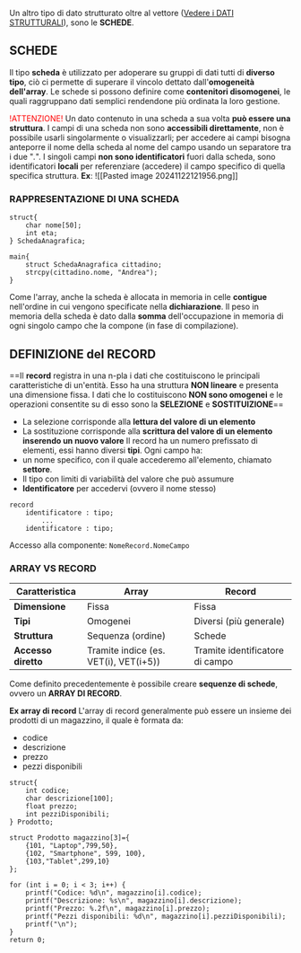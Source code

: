 Un altro tipo di dato strutturato oltre al vettore ([Vedere i DATI STRUTTURALI](obsidian://open?vault=File%20MD&file=5%20LINGUAGGIO%2F3.%20DATI%20STRUTTURALI)), sono le **SCHEDE**.

## SCHEDE
Il tipo **scheda** è utilizzato per adoperare su gruppi di dati tutti di **diverso tipo**, ciò ci permette di superare il vincolo dettato dall'**omogeneità dell'array**.
Le schede si possono definire come **contenitori disomogenei**, le quali raggruppano dati semplici rendendone più ordinata la loro gestione.

<font color="red">!ATTENZIONE!</font> Un dato contenuto in una scheda a sua volta **può essere una struttura**. I campi di una scheda non sono **accessibili direttamente**, non è possibile usarli singolarmente o visualizzarli; per accedere ai campi bisogna anteporre il nome della scheda al nome del campo usando un separatore tra i due "*.*". I singoli campi **non sono identificatori** fuori dalla scheda, sono identificatori **locali** per referenziare (accedere) il campo specifico di quella specifica struttura.
**Ex**:
![[Pasted image 20241122121956.png]]

### RAPPRESENTAZIONE DI UNA SCHEDA
```
struct{
	char nome[50];
	int eta;
} SchedaAnagrafica;

main{
	struct SchedaAnagrafica cittadino;
	strcpy(cittadino.nome, "Andrea");
}
```
Come l'array, anche la scheda è allocata in memoria in celle **contigue** nell'ordine in cui vengono specificate nella **dichiarazione**. Il peso in memoria della scheda è dato dalla **somma** dell'occupazione in memoria di ogni singolo campo che la compone (in fase di compilazione).

## DEFINIZIONE del RECORD
==Il **record** registra in una n-pla i dati che costituiscono le principali caratteristiche di un'entità. Esso ha una struttura **NON lineare** e presenta una dimensione fissa. I dati che lo costituiscono **NON sono omogenei** e le operazioni consentite su di esso sono la **SELEZIONE** e **SOSTITUIZIONE**==

- La selezione corrisponde alla **lettura del valore di un elemento**
- La sostituzione corrisponde alla **scrittura del valore di un elemento inserendo un nuovo valore**
Il record ha un numero prefissato di elementi, essi hanno diversi **tipi**. Ogni campo ha:
- un nome specifico, con il quale accederemo all'elemento, chiamato **settore**. 
- Il tipo con limiti di variabilità del valore che può assumure
- **Identificatore** per accedervi (ovvero il nome stesso)
```
record
	identificatore : tipo;
		...
	identificatore : tipo;
```
Accesso alla componente: `NomeRecord.NomeCampo`

### ARRAY VS RECORD

| **Caratteristica**  | **Array**                             | **Record**                      |
| ------------------- | ------------------------------------- | ------------------------------- |
| **Dimensione**      | Fissa                                 | Fissa                           |
| **Tipi**            | Omogenei                              | Diversi (più generale)          |
| **Struttura**       | Sequenza (ordine)                     | Schede                          |
| **Accesso diretto** | Tramite indice (es. VET(i), VET(i+5)) | Tramite identificatore di campo |
Come definito precedentemente è possibile creare **sequenze di schede**, ovvero un **ARRAY DI RECORD**.

**Ex array di record**
L'array di record generalmente può essere un insieme dei prodotti di un magazzino, il quale è formata da:
- codice
- descrizione
- prezzo
- pezzi disponibili
```
struct{
	int codice;
	char descrizione[100];
	float prezzo;
	int pezziDisponibili;
} Prodotto;

struct Prodotto magazzino[3]={
	{101, "Laptop",799,50},
	{102, "Smartphone", 599, 100},
	{103,"Tablet",299,10}
};

for (int i = 0; i < 3; i++) {
	printf("Codice: %d\n", magazzino[i].codice);
	printf("Descrizione: %s\n", magazzino[i].descrizione);
	printf("Prezzo: %.2f\n", magazzino[i].prezzo);
	printf("Pezzi disponibili: %d\n", magazzino[i].pezziDisponibili);
	printf("\n");
}
return 0;
```
